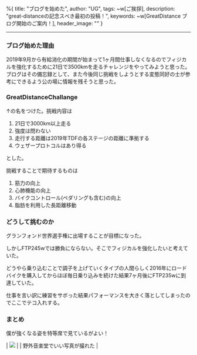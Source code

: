 %{
  title: "ブログを始めた",
  author: "UG",
  tags: ~w[ご挨拶],
  description: "great-distanceの記念スべき最初の投稿！",
  keywords: ~w[GreatDistance ブログ開始のご案内！],
  header_image: ""
}

---
### ブログ始めた理由
2019年9月から有給消化の期間が始まって1ヶ月間仕事しなくなるのでフィジカルを強化するために21日で3500kmを走るチャレンジをやってみようと思った。
ブログはその備忘録として、また今後同じ挑戦をしようとする変態同好の士が参考にできるよう公の場に情報を残そうと思った。


### GreatDistanceChallange

↑の名をつけた。挑戦内容は

1. 21日で3000km以上走る
2. 強度は問わない
3. 走行する距離は2019年TDFの各ステージの距離に準拠する
4. ウェザープロトコルはあり得る

とした。



挑戦することで期待するものは

1. 筋力の向上
2. 心肺機能の向上
3. バイクコントロール(ペダリングも含む)の向上
4. 脂肪を利用した長距離移動



### どうして挑むのか

グランフォンド世界選手権に出場することが目標になった。

しかしFTP245wでは勝負にならない。そこでフィジカルを強化したいと考えていた。

どうやら乗り込むことで調子を上げていくタイプの人間らしく2016年にロードバイクを購入してからほぼ毎日乗り込みを続けた結果7ヶ月後にFTP235wに到達していた。

仕事を言い訳に練習をサボった結果パフォーマンスを大きく落としてしまったのでここでテコ入れする。



### まとめ

僕が強くなる姿を特等席で見ているがよい！


| [![](https://4.bp.blogspot.com/-VqZxBkc31lU/XWVnzuBOA1I/AAAAAAAABiY/MhzosmLyC0YCaxCI31GSpHieB7VIk6yswCK4BGAYYCw/s320/IMG_20190817_164502.jpg)](http://4.bp.blogspot.com/-VqZxBkc31lU/XWVnzuBOA1I/AAAAAAAABiY/MhzosmLyC0YCaxCI31GSpHieB7VIk6yswCK4BGAYYCw/s1600/IMG_20190817_164502.jpg) |
| 野外音楽堂でいい写真が撮れた |
